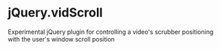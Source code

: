jQuery.vidScroll
================

Experimental jQuery plugin for controlling a video's scrubber positioning with the user's window scroll position
